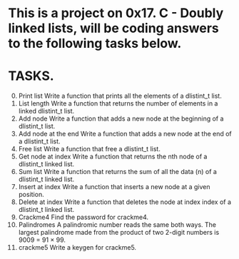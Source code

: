 # This is a project on 0x17. C - Doubly linked lists, will be coding answers to the following tasks below.

# TASKS.

0. Print list
Write a function that prints all the elements of a dlistint_t list.
1. List length
Write a function that returns the number of elements in a linked dlistint_t list.
2. Add node
Write a function that adds a new node at the beginning of a dlistint_t list.
3. Add node at the end
Write a function that adds a new node at the end of a dlistint_t list.
4. Free list
Write a function that free a dlistint_t list.
5. Get node at index
Write a function that returns the nth node of a dlistint_t linked list.
6. Sum list
Write a function that returns the sum of all the data (n) of a dlistint_t linked list.
7. Insert at index
Write a function that inserts a new node at a given position.
8. Delete at index
Write a function that deletes the node at index index of a dlistint_t linked list.
9. Crackme4
Find the password for crackme4.
10. Palindromes
A palindromic number reads the same both ways. The largest palindrome made from the product of two 2-digit numbers is 9009 = 91 × 99.
11. crackme5
Write a keygen for crackme5.
